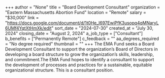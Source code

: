 +++
author = "None"
title = "Board Development Consultant"
organization = "Eastern Massachusetts Abortion Fund"
location = "Remote"
salary = "$30,000"
link = "https://docs.google.com/document/d/1t0He_l697EwiPfK3usopq4qMNaryL6UMf4YqtXtHmXk/edit"
sort_date = "2024-07-30"
created_at = "July 30, 2024"
closing_date = "August 2, 2024"
a_job_type = ["Consultant"]
b_benefits = ["Permanently Remote"]
c_feedback = ""
aa_degrees_required = "No degree required"
thumbnail = ""
+++
The EMA Fund seeks a Board Development Consultant to support the organization’s Board of Directors in developing a board structure to grow the organization’s skills, leadership, and commitment.The EMA Fund hopes to identify a consultant to support the development of processes and practices for a sustainable, equitable organizational structure. This is a consultant position.